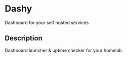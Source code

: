 # Dashy

Dashboard for your self hosted services

## Description

Dashboard launcher & uptime checker for your homelab.
